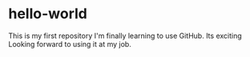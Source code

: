 # hello-world
This is my first repository
I'm finally learning to use GitHub.  Its exciting
Looking forward to using it at my job.
